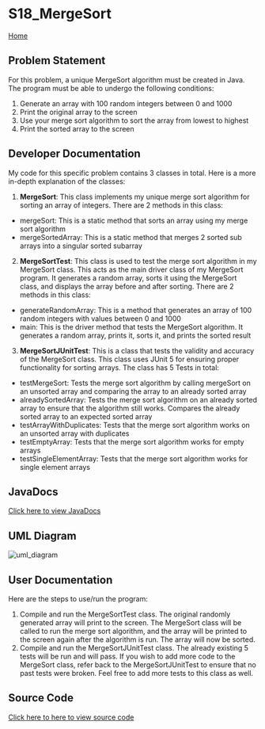 # S18_MergeSort
[Home](Home)

## Problem Statement
For this problem, a unique MergeSort algorithm must be created in Java. The program must be able to undergo the following conditions:
1. Generate an array with 100 random integers between 0 and 1000
2. Print the original array to the screen
3. Use your merge sort algorithm to sort the array from lowest to highest
4. Print the sorted array to the screen

## Developer Documentation
My code for this specific problem contains 3 classes in total. Here is a more in-depth explanation of the classes:
1. **MergeSort**: This class implements my unique merge sort algorithm for sorting an array of integers. There are 2 methods in this class:
- mergeSort: This is a static method that sorts an array using my merge sort algorithm
- mergeSortedArray: This is a static method that merges 2 sorted sub arrays into a singular sorted subarray
2. **MergeSortTest**: This class is used to test the merge sort algorithm in my MergeSort class. This acts as the main driver class of my MergeSort program. It generates a random array, sorts it using the MergeSort class, and displays the array before and after sorting. There are 2 methods in this class:
- generateRandomArray: This is a method that generates an array of 100 random integers with values between 0 and 1000
- main: This is the driver method that tests the MergeSort algorithm. It generates a random array, prints it, sorts it, and prints the sorted result
3. **MergeSortJUnitTest**: This is a class that tests the validity and accuracy of the MergeSort class. This class uses JUnit 5 for ensuring proper functionality for sorting arrays. The class has 5 Tests in total:
- testMergeSort: Tests the merge sort algorithm by calling mergeSort on an unsorted array and comparing the array to an already sorted array
- alreadySortedArray: Tests the merge sort algorithm on an already sorted array to ensure that the algorithm still works. Compares the already sorted array to an expected sorted array
- testArrayWithDuplicates: Tests that the merge sort algorithm works on an unsorted array with duplicates
- testEmptyArray: Tests that the merge sort algorithm works for empty arrays
- testSingleElementArray: Tests that the merge sort algorithm works for single element arrays

## JavaDocs
[Click here to view JavaDocs](https://class-git.engineering.uiowa.edu/swd2024fall/scottpearson/-/tree/master/oral_exam2/S18_MergeSort/doc?ref_type=heads)

## UML Diagram
![uml_diagram](https://class-git.engineering.uiowa.edu/swd2024fall/scottpearson/-/raw/master/oral_exam2/S18_MergeSort/doc/S18_MergeSort_UML.png?ref_type=heads)

## User Documentation
Here are the steps to use/run the program:
1. Compile and run the MergeSortTest class. The original randomly generated array will print to the screen. The MergeSort class will be called to run the merge sort algorithm, and the array will be printed to the screen again after the algorithm is run. The array will now be sorted.
2. Compile and run the MergeSortJUnitTest class. The already existing 5 tests will be run and will pass. If you wish to add more code to the MergeSort class, refer back to the MergeSortJUnitTest to ensure that no past tests were broken. Feel free to add more tests to this class as well. 

## Source Code
[Click here to here to view source code](https://class-git.engineering.uiowa.edu/swd2024fall/scottpearson/-/tree/master/oral_exam2/S18_MergeSort/src?ref_type=heads)
